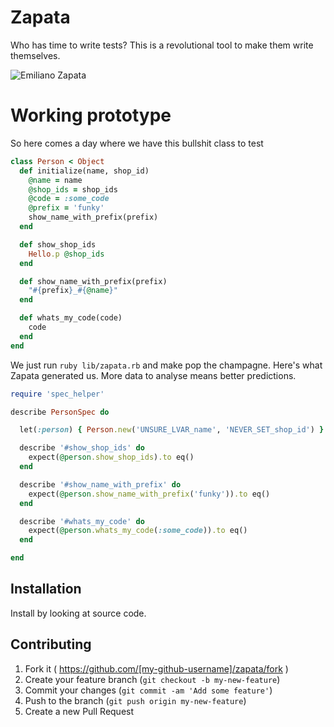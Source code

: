 # Zapata

Who has time to write tests? This is a revolutional tool to make them write themselves.


![Emiliano Zapata](https://cloud.githubusercontent.com/assets/1877286/3753719/af3bfec2-1814-11e4-8790-242c2b26a8e9.jpg)

# Working prototype

So here comes a day where we have this bullshit class to test

```ruby
class Person < Object
  def initialize(name, shop_id)
    @name = name
    @shop_ids = shop_ids
    @code = :some_code
    @prefix = 'funky'
    show_name_with_prefix(prefix)
  end

  def show_shop_ids
    Hello.p @shop_ids
  end

  def show_name_with_prefix(prefix)
    "#{prefix}_#{@name}"
  end

  def whats_my_code(code)
    code
  end
end
```

We just run ``ruby lib/zapata.rb`` and make pop the champagne.
Here's what Zapata generated us. More data to analyse means better predictions.

```ruby
require 'spec_helper'

describe PersonSpec do

  let(:person) { Person.new('UNSURE_LVAR_name', 'NEVER_SET_shop_id') }

  describe '#show_shop_ids' do
    expect(@person.show_shop_ids).to eq()
  end

  describe '#show_name_with_prefix' do
    expect(@person.show_name_with_prefix('funky')).to eq()
  end

  describe '#whats_my_code' do
    expect(@person.whats_my_code(:some_code)).to eq()
  end

end
```

## Installation

Install by looking at source code.

## Contributing

1. Fork it ( https://github.com/[my-github-username]/zapata/fork )
2. Create your feature branch (`git checkout -b my-new-feature`)
3. Commit your changes (`git commit -am 'Add some feature'`)
4. Push to the branch (`git push origin my-new-feature`)
5. Create a new Pull Request
